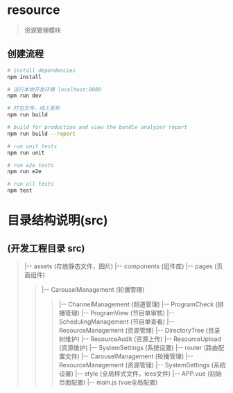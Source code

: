 # resource

> 资源管理模块

## 创建流程

``` bash
# install dependencies
npm install

# 运行本地开发环境 localhost:8080
npm run dev

# 打包文件，线上发布
npm run build

# build for production and view the bundle analyzer report
npm run build --report

# run unit tests
npm run unit

# run e2e tests
npm run e2e

# run all tests
npm test
```

# 目录结构说明(src)

## (开发工程目录 src)

> |-- assets  (存放静态文件，图片)
> |-- components  (组件库)
> |-- pages  (页面组件)
>> |-- CarouselManagement (轮播管理)
>>>  |-- ChannelManagement (频道管理)
>>>  |-- ProgramCheck (排播管理)
>>>  |-- ProgramView (节目单审核)
>>>  |-- SchedulingManagement (节目单查看)
>> |-- ResourceManagement (资源管理)
>>>  |-- DirectoryTree (目录树维护)
>>>  |-- ResourceAudit (资源上传)
>>>  |-- ResourceUpload (资源维护)
>> |-- SystemSettings (系统设置)
> |-- router  (路由配置文件)
>> |-- CarouselManagement (轮播管理)
>> |-- ResourceManagement (资源管理)
>> |-- SystemSettings (系统设置)
> |-- style  (全局样式文件，lees文件)
> |-- APP.vue  (初始页面配置)
> |-- main.js  (vue全局配置)
